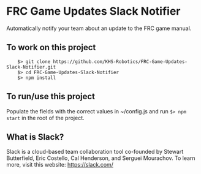 # FRC Game Updates Slack Notifier
Automatically notify your team about an update to the FRC game manual.

## To work on this project
```
    $> git clone https://github.com/KHS-Robotics/FRC-Game-Updates-Slack-Notifier.git
    $> cd FRC-Game-Updates-Slack-Notifier
    $> npm install
```

## To run/use this project
Populate the fields with the correct values in ~/config.js and run `$> npm start` in the root of the project.

## What is Slack?
Slack is a cloud-based team collaboration tool co-founded by Stewart Butterfield, Eric Costello, Cal Henderson, and Serguei Mourachov.
To learn more, visit this website: https://slack.com/

